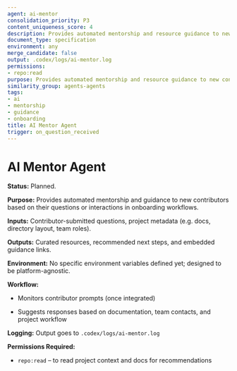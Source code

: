 ```yaml
---
agent: ai-mentor
consolidation_priority: P3
content_uniqueness_score: 4
description: Provides automated mentorship and resource guidance to new contributors based on their questions or interactions in onboarding workflows
document_type: specification
environment: any
merge_candidate: false
output: .codex/logs/ai-mentor.log
permissions:
- repo:read
purpose: Provides automated mentorship and resource guidance to new contributors
similarity_group: agents-agents
tags:
- ai
- mentorship
- guidance
- onboarding
title: AI Mentor Agent
trigger: on_question_received
---
```


# AI Mentor Agent

**Status:** Planned.

**Purpose:** Provides automated mentorship and guidance to new contributors based on their questions or interactions in onboarding workflows.

**Inputs:** Contributor-submitted questions, project metadata (e.g. docs, directory layout, team roles).

**Outputs:** Curated resources, recommended next steps, and embedded guidance links.

**Environment:** No specific environment variables defined yet; designed to be platform-agnostic.

**Workflow:**

- Monitors contributor prompts (once integrated)

- Suggests responses based on documentation, team contacts, and project workflow

**Logging:** Output goes to `.codex/logs/ai-mentor.log`

**Permissions Required:**

- `repo:read` – to read project context and docs for recommendations
